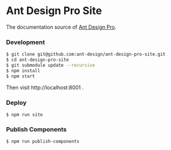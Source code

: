 # Ant Design Pro Site

The documentation source of [Ant Design Pro](https://github.com/ant-design/ant-design-pro).

### Development

```bash
$ git clone git@github.com:ant-design/ant-design-pro-site.git
$ cd ant-design-pro-site
$ git submodule update --recursive
$ npm install
$ npm start
```

Then visit http://localhost:8001 .

### Deploy

```
$ npm run site
```

### Publish Components

```
$ npm run publish-components
```
